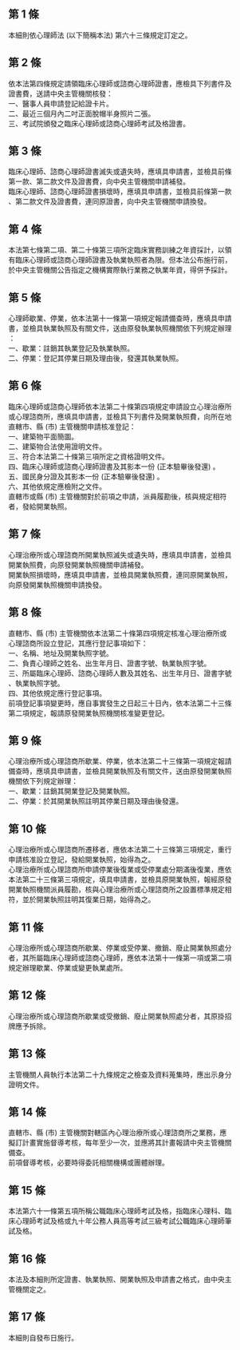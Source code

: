第 1 條
-------
本細則依心理師法 (以下簡稱本法) 第六十三條規定訂定之。

第 2 條
-------
依本法第四條規定請領臨床心理師或諮商心理師證書，應檢具下列書件及  
證書費，送請中央主管機關核發：  
一、醫事人員申請登記給證卡片。  
二、最近三個月內二吋正面脫帽半身照片二張。  
三、考試院頒發之臨床心理師或諮商心理師考試及格證書。

第 3 條
-------
臨床心理師、諮商心理師證書滅失或遺失時，應填具申請書，並檢具前條  
第一款、第二款文件及證書費，向中央主管機關申請補發。  
臨床心理師、諮商心理師證書損壞時，應填具申請書，並檢具前條第一款  
、第二款文件及證書費，連同原證書，向中央主管機關申請換發。

第 4 條
-------
本法第七條第二項、第二十條第三項所定臨床實務訓練之年資採計，以領  
有臨床心理師或諮商心理師證書及執業執照者為限。但本法公布施行前，  
於中央主管機關公告指定之機構實際執行業務之執業年資，得併予採計。

第 5 條
-------
心理師歇業、停業，依本法第十一條第一項規定報請備查時，應填具申請  
書，並檢具執業執照及有關文件，送由原發執業執照機關依下列規定辦理  
：  
一、歇業：註銷其執業登記及執業執照。  
二、停業：登記其停業日期及理由後，發還其執業執照。

第 6 條
-------
臨床心理師或諮商心理師依本法第二十條第四項規定申請設立心理治療所  
或心理諮商所，應填具申請書，並檢具下列書件及開業執照費，向所在地  
直轄市、縣 (市) 主管機關申請核准登記：  
一、建築物平面簡圖。  
二、建築物合法使用證明文件。  
三、符合本法第二十條第三項所定之資格證明文件。  
四、臨床心理師或諮商心理師證書及其影本一份 (正本驗畢後發還) 。  
五、國民身分證及其影本一份 (正本驗畢後發還) 。  
六、其他依規定應檢附之文件。  
直轄市或縣 (市) 主管機關對於前項之申請，派員履勘後，核與規定相符  
者，發給開業執照。

第 7 條
-------
心理治療所或心理諮商所開業執照滅失或遺失時，應填具申請書，並檢具  
開業執照費，向原發開業執照機關申請補發。  
開業執照損壞時，應填具申請書，並檢具開業執照費，連同原開業執照，  
向原發開業執照機關申請換發。

第 8 條
-------
直轄市、縣 (市) 主管機關依本法第二十條第四項規定核准心理治療所或  
心理諮商所設立登記，其應行登記事項如下：  
一、名稱、地址及開業執照字號。  
二、負責心理師之姓名、出生年月日、證書字號、執業執照字號。  
三、所屬臨床心理師、諮商心理師人數及其姓名、出生年月日、證書字號  
    、執業執照字號。  
四、其他依規定應行登記事項。  
前項登記事項變更時，應自事實發生之日起三十日內，依本法第二十三條  
第二項規定，報請原發開業執照機關核准變更登記。

第 9 條
-------
心理治療所或心理諮商所歇業、停業，依本法第二十三條第一項規定報請  
備查時，應填具申請書，並檢具開業執照及有關文件，送由原發開業執照  
機關依下列規定辦理：  
一、歇業：註銷其開業登記及開業執照。  
二、停業：於其開業執照註明其停業日期及理由後發還。

第 10 條
--------
心理治療所或心理諮商所遷移者，應依本法第二十三條第三項規定，重行  
申請核准設立登記，發給開業執照，始得為之。  
心理治療所或心理諮商所申請停業後復業或受停業處分期滿後復業，應依  
本法第二十三條第三項規定，填具申請書，並檢具原開業執照，報經原發  
開業執照機關派員履勘，核與心理治療所或心理諮商所之設置標準規定相  
符，並於開業執照註明其復業日期，始得為之。

第 11 條
--------
心理治療所或心理諮商所歇業、停業或受停業、撤銷、廢止開業執照處分  
者，其所屬臨床心理師或諮商心理師，應依本法第十一條第一項或第二項  
規定辦理歇業、停業或變更執業處所。

第 12 條
--------
心理治療所或心理諮商所歇業或受撤銷、廢止開業執照處分者，其原掛招  
牌應予拆除。

第 13 條
--------
主管機關人員執行本法第二十九條規定之檢查及資料蒐集時，應出示身分  
證明文件。

第 14 條
--------
直轄市、縣 (市) 主管機關對轄區內心理治療所或心理諮商所之業務，應  
擬訂計畫實施督導考核，每年至少一次，並應將其計畫報請中央主管機關  
備查。  
前項督導考核，必要時得委託相關機構或團體辦理。

第 15 條
--------
本法第六十一條第五項所稱公職臨床心理師考試及格，指臨床心理科、臨  
床心理師考試及格或九十年公務人員高等考試三級考試公職臨床心理師筆  
試及格。

第 16 條
--------
本法及本細則所定證書、執業執照、開業執照及申請書之格式，由中央主  
管機關定之。

第 17 條
--------
本細則自發布日施行。

